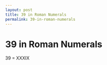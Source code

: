 ```yaml
---
layout: post
title: 39 in Roman Numerals
permalink: 39-in-roman-numerals
---
```


# 39 in Roman Numerals

39 = XXXIX
